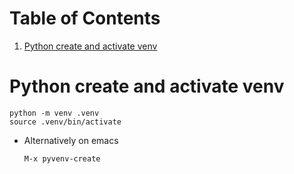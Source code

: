 
# Table of Contents

1.  [Python create and activate venv](#org4973738)


<a id="org4973738"></a>

# Python create and activate venv

    python -m venv .venv
    source .venv/bin/activate

-   Alternatively on emacs
    
        M-x pyvenv-create

